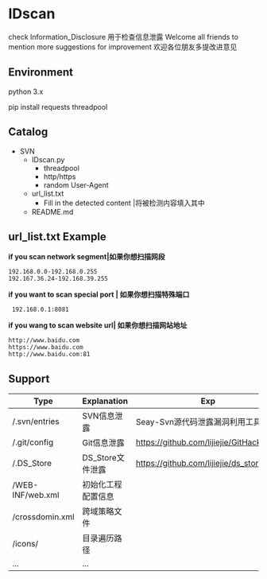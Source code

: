 # IDscan



check Information_Disclosure
用于检查信息泄露
Welcome all friends to mention more suggestions for improvement
欢迎各位朋友多提改进意见



## Environment

python 3.x

pip install requests threadpool



## Catalog
- SVN
	- IDscan.py
		- threadpool
		- http/https
		- random User-Agent
	- url_list.txt
		- Fill in the detected content |将被检测内容填入其中
	- README.md
	



## url_list.txt Example

**if you scan network segment|如果你想扫描网段**

```
192.168.0.0-192.168.0.255
192.167.36.24-192.168.39.255
```

**if you want to scan special port | 如果你想扫描特殊端口**

``` 192.168.0.1:8081```

**if you wang to scan website url| 如果你想扫描网站地址**

```
http://www.baidu.com
https://www.baidu.com
http://www.baidu.com:81
```




## Support

| Type             | Explanation        | Exp                                      |
| ---------------- | ------------------ | ---------------------------------------- |
| /.svn/entries    | SVN信息泄露        | Seay-Svn源代码泄露漏洞利用工具           |
| /.git/config     | Git信息泄露        | https://github.com/lijiejie/GitHack      |
| /.DS_Store       | DS_Store文件泄露   | https://github.com/lijiejie/ds_store_exp |
| /WEB-INF/web.xml | 初始化工程配置信息 |                                          |
| /crossdomin.xml  | 跨域策略文件       |                                          |
| /icons/          | 目录遍历路径       |                                          |
| ...              | ...                |                                          |



